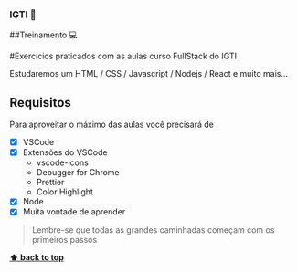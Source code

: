 ### IGTI 📖

##Treinamento 💻

#Exercícios praticados com as aulas curso FullStack do IGTI

Estudaremos um HTML / CSS / Javascript / Nodejs / React e muito mais...

## Requisitos

Para aproveitar o máximo das aulas você precisará de 
- [x] VSCode
- [x] Extensões do VSCode
  - vscode-icons
  - Debugger for Chrome
  - Prettier
  - Color Highlight
- [x] Node
- [x] Muita vontade de aprender

> Lembre-se que todas as grandes caminhadas começam com os primeiros passos

**[⬆ back to top](#IGTI)**
